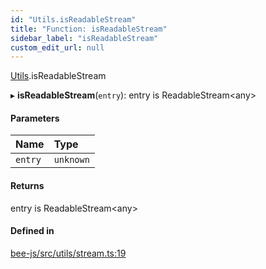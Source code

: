 ```yaml
---
id: "Utils.isReadableStream"
title: "Function: isReadableStream"
sidebar_label: "isReadableStream"
custom_edit_url: null
---
```


[Utils](../namespaces/Utils.md).isReadableStream

▸ **isReadableStream**(`entry`): entry is ReadableStream<any\>

#### Parameters

| Name | Type |
| :------ | :------ |
| `entry` | `unknown` |

#### Returns

entry is ReadableStream<any\>

#### Defined in

[bee-js/src/utils/stream.ts:19](https://github.com/ethersphere/bee-js/blob/2c8b9d1/src/utils/stream.ts#L19)
